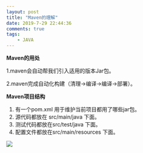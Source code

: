 ```yaml
---
layout: post
title: "Maven的理解"
date: 2019-7-29 22:44:36
comments: true
tags: 
	- JAVA
---
```

**Maven的用处**

1.maven会自动帮我们引入适用的版本Jar包。

2.maven完成自动化构建（清理→编译→编译→部署）。



**Maven项目结构**

1. 有一个pom.xml 用于维护当前项目都用了哪些jar包。
2. 源代码都放在 src/main/java 下面。
3. 测试代码都放在src/test/java 下面。
4. 配置文件都放在src/main/resources 下面。

![](http://ww1.sinaimg.cn/large/aacc02d8ly1g5h44289m8j20m805waa9.jpg)